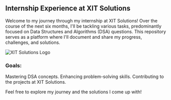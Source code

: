 ## **Internship Experience at XIT Solutions**


Welcome to my journey through my internship at XIT Solutions! Over the course of the next six months, I'll be tackling various tasks, predominantly focused on Data Structures and Algorithms (DSA) questions.
This repository serves as a platform where I'll document and share my progress, challenges, and solutions.

![XIT Solutions Logo](https://github.com/AbdulMannan19/XIT-Solutions/assets/72088166/247925c6-9341-42e4-98c4-fdd111936471)

### **Goals:**
Mastering DSA concepts.
Enhancing problem-solving skills.
Contributing to the projects at XIT Solutions.


Feel free to explore my journey and the solutions I come up with!

